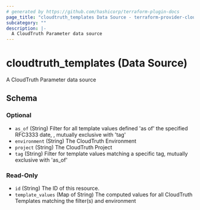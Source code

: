 ```yaml
---
# generated by https://github.com/hashicorp/terraform-plugin-docs
page_title: "cloudtruth_templates Data Source - terraform-provider-cloudtruth"
subcategory: ""
description: |-
  A CloudTruth Parameter data source
---
```


# cloudtruth_templates (Data Source)

A CloudTruth Parameter data source



<!-- schema generated by tfplugindocs -->
## Schema

### Optional

- `as_of` (String) Filter for all template values defined 'as of' the specified RFC3333 date, , mutually exclusive with 'tag'
- `environment` (String) The CloudTruth Environment
- `project` (String) The CloudTruth Project
- `tag` (String) Filter for template values matching a specific tag, mutually exclusive with 'as_of'

### Read-Only

- `id` (String) The ID of this resource.
- `template_values` (Map of String) The computed values for all CloudTruth Templates matching the filter(s) and environment
